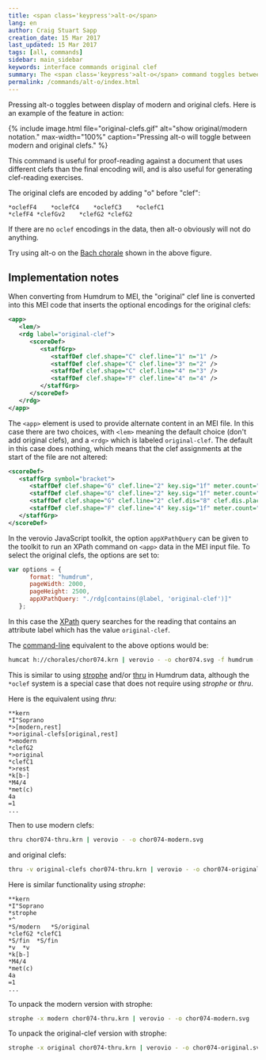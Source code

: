 ```yaml
---
title: <span class='keypress'>alt-o</span>
lang: en
author: Craig Stuart Sapp
creation_date: 15 Mar 2017
last_updated: 15 Mar 2017
tags: [all, commands]
sidebar: main_sidebar
keywords: interface commands original clef
summary: The <span class='keypress'>alt-o</span> command toggles between 'original' and 'modern' clefs.
permalink: /commands/alt-o/index.html
---
```


Pressing <span class="keypress">alt-o</span> toggles between
display of modern and original clefs.  Here is an example of the feature
in action:

{% include image.html
	file="original-clefs.gif"
	alt="show original/modern notation."
	max-width="100%"
	caption="Pressing <span class='keypress'>alt-o</span> will toggle between modern and original clefs."
%}

This command is useful for proof-reading against a document that
uses different clefs than the final encoding will, and is also
useful for generating clef-reading exercises.

The original clefs are encoded by adding "o" before "clef":
<style>
pre {
	tab-size: 12;
	-o-tab-size: 12;
	-moz-tab-size: 12;
	-webkit-tab-size: 12;
}
</style>

```
*oclefF4	*oclefC4	*oclefC3	*oclefC1
*clefF4	*clefGv2	*clefG2	*clefG2
```

If there are no `oclef` encodings in the data, then 
<span class="keypress">alt-o</span> obviously will not do anything.


Try using <span class="keypress">alt-o</span> on the
[Bach chorale](http://verovio.humdrum.org/?file=chorales/chor074.krn) shown
in the above figure.




## Implementation notes ##

When converting from Humdrum to MEI, the "original" clef line is converted into this MEI code that inserts the optional encodings for the original clefs:

```xml
<app>
   <lem/>
   <rdg label="original-clef">
      <scoreDef>
         <staffGrp>
            <staffDef clef.shape="C" clef.line="1" n="1" />
            <staffDef clef.shape="C" clef.line="3" n="2" />
            <staffDef clef.shape="C" clef.line="4" n="3" />
            <staffDef clef.shape="F" clef.line="4" n="4" />
         </staffGrp>
      </scoreDef>
   </rdg>
</app>
```

The `<app>` element is used to provide alternate content in an MEI file. 
In this case there are two choices, with `<lem>` meaning the default choice (don't add
original clefs), and a `<rdg>` which is labeled `original-clef`.   The default in this
case does nothing, which means that the clef assignments at the start of the file
are not altered:

```xml
<scoreDef>
   <staffGrp symbol="bracket">
      <staffDef clef.shape="G" clef.line="2" key.sig="1f" meter.count="4" meter.unit="4" meter.sym="common" n="1" label="Soprano" lines="5" />
      <staffDef clef.shape="G" clef.line="2" key.sig="1f" meter.count="4" meter.unit="4" meter.sym="common" n="2" label="Alto" lines="5" />
      <staffDef clef.shape="G" clef.line="2" clef.dis="8" clef.dis.place="below" key.sig="1f" meter.count="4" meter.unit="4" meter.sym="common" n="3" label="Tenor" lines="5" />
      <staffDef clef.shape="F" clef.line="4" key.sig="1f" meter.count="4" meter.unit="4" meter.sym="common" n="4" label="Bass" lines="5" />
   </staffGrp>
</scoreDef>
```

In the verovio JavaScript toolkit, the option `appXPathQuery` can be given to the 
toolkit to run an XPath command on `<app>` data in the MEI input file. To select
the original clefs, the options are set to:

```javascript
var options = {
      format: "humdrum",
      pageWidth: 2000,
      pageHeight: 2500,
      appXPathQuery: "./rdg[contains(@label, 'original-clef')]"
   };
```

In this case the [XPath](https://en.wikipedia.org/wiki/XPath) query searches for the
reading that contains an attribute label which has the value `original-clef`.

The [command-line](/myvhv/command_line) equivalent to the above options would be:

```bash
humcat h://chorales/chor074.krn | verovio - -o chor074.svg -f humdrum -w 2000 -h 2500 --app-xpath-query="./rdg[contains(@label, 'original-clef')]"
```

This is similar to using [strophe](http://www.humdrum.org/Humdrum/commands/strophe.html) 
and/or [thru](http://www.humdrum.org/Humdrum/commands/thru.html) in Humdrum data, 
although the `*oclef` system is a special case that does not require 
using *strophe* or *thru*.

Here is the equivalent using *thru*:

```
**kern
*I"Soprano
*>[modern,rest]
*>original-clefs[original,rest]
*>modern
*clefG2
*>original
*clefC1
*>rest
*k[b-]
*M4/4
*met(c)
4a
=1
...
```

Then to use modern clefs:

```bash
thru chor074-thru.krn | verovio - -o chor074-modern.svg
```

and original clefs:

```bash
thru -v original-clefs chor074-thru.krn | verovio - -o chor074-original.svg
```

Here is similar functionality using *strophe*:

<style>
pre {
	tab-size: 15;
	-o-tab-size: 15;
	-moz-tab-size: 15;
	-webkit-tab-size: 15;
}
</style>

```
**kern
*I"Soprano
*strophe
*^
*S/modern	*S/original
*clefG2	*clefC1
*S/fin	*S/fin
*v	*v
*k[b-]
*M4/4
*met(c)
4a
=1
...
```

To unpack the modern version with strophe:

```bash
strophe -x modern chor074-thru.krn | verovio - -o chor074-modern.svg
```

To unpack the original-clef version with strophe:

```bash
strophe -x original chor074-thru.krn | verovio - -o chor074-original.svg
```



